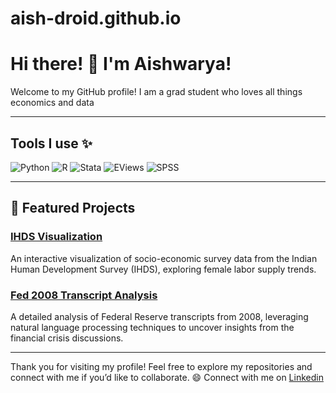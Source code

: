 # aish-droid.github.io
# Hi there! 👋 I'm Aishwarya!

Welcome to my GitHub profile! I am a grad student who loves all things economics and data

---

## Tools I use ✨
![Python](https://img.shields.io/badge/Python-3776AB?style=for-the-badge&logo=python&logoColor=white)
![R](https://img.shields.io/badge/R-276DC3?style=for-the-badge&logo=r&logoColor=white)
![Stata](https://img.shields.io/badge/Stata-1F91CF?style=for-the-badge&logo=stata&logoColor=white)
![EViews](https://img.shields.io/badge/EViews-003366?style=for-the-badge&logo=eviews&logoColor=white)
![SPSS](https://img.shields.io/badge/SPSS-FF9900?style=for-the-badge&logo=spss&logoColor=white)

---

## 🌟 Featured Projects

### [IHDS Visualization](https://github.com/aish-droid/aish-droid.github.io/blob/gh-pages/Fed%202008%20Transcript%20analysis%20.ipynb)
An interactive visualization of socio-economic survey data from the Indian Human Development Survey (IHDS), exploring female labor supply trends.

### [Fed 2008 Transcript Analysis](https://github.com/aish-droid/aish-droid.github.io/blob/gh-pages/Fed%202008%20Transcript%20analysis%20.ipynb)
A detailed analysis of Federal Reserve transcripts from 2008, leveraging natural language processing techniques to uncover insights from the financial crisis discussions.

---

Thank you for visiting my profile! Feel free to explore my repositories and connect with me if you’d like to collaborate. 😄
Connect with me on [Linkedin](https://www.linkedin.com/in/aishwarya-venkat-/)
